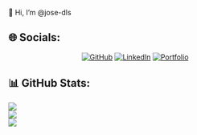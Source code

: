 👋 Hi, I’m @jose-dls

## 🌐 Socials:
<div align="center">

[![GitHub](https://img.shields.io/badge/GitHub-@jose--dls-181717?style=for-the-badge&logo=github)](https://github.com/jose-dls/)
[![LinkedIn](https://img.shields.io/badge/LinkedIn-@jose--dls-blue?style=for-the-badge&logo=linkedin)](https://www.linkedin.com/in/jose-dls/)
[![Portfolio](https://img.shields.io/badge/Portfolio-Visit-ffc8dd?style=for-the-badge)](https://www.josedls.dev/)

</div>

## 📊 GitHub Stats:
![](https://github-readme-stats.vercel.app/api?username=jose-dls&theme=dark&hide_border=false&include_all_commits=false&count_private=false)<br/>
![](https://nirzak-streak-stats.vercel.app/?user=jose-dls&theme=dark&hide_border=false)<br/>
![](https://github-readme-stats.vercel.app/api/top-langs/?username=jose-dls&theme=dark&hide_border=false&include_all_commits=false&count_private=false&layout=compact)
